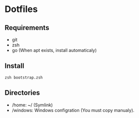 # Dotfiles

## Requirements

- git
- zsh
- go (When apt exists, install automaticaly)

## Install

`zsh bootstrap.zsh`

## Directories

- /home: ~/ (Symlink)
- /windows: Windows configration (You must copy manualy).

